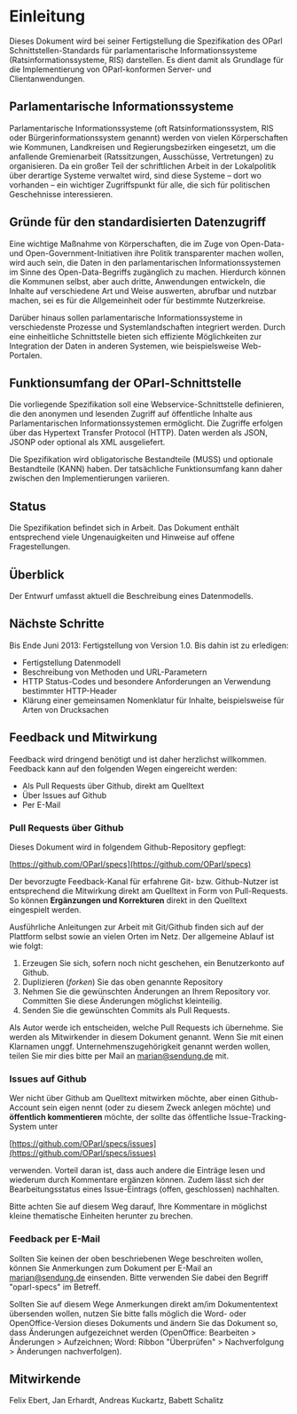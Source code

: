 Einleitung
==========

Dieses Dokument wird bei seiner Fertigstellung die Spezifikation des OParl 
Schnittstellen-Standards für parlamentarische Informationssysteme 
(Ratsinformationssysteme, RIS) darstellen. Es dient damit als Grundlage für 
die Implementierung von OParl-konformen Server- und Clientanwendungen.


Parlamentarische Informationssysteme
------------------------------------

Parlamentarische Informationssysteme (oft Ratsinformationssystem, RIS oder 
Bürgerinformationssystem genannt) werden von vielen Körperschaften wie 
Kommunen, Landkreisen und Regierungsbezirken eingesetzt, um die anfallende 
Gremienarbeit (Ratssitzungen, Ausschüsse, Vertretungen) zu organisieren. Da 
ein großer Teil der schriftlichen Arbeit in der Lokalpolitik über derartige 
Systeme verwaltet wird, sind diese Systeme – dort wo vorhanden – ein 
wichtiger Zugriffspunkt für alle, die sich für politischen Geschehnisse 
interessieren.


Gründe für den standardisierten Datenzugriff
--------------------------------------------

Eine wichtige Maßnahme von Körperschaften, die im Zuge von Open-Data- und 
Open-Government-Initiativen ihre Politik transparenter machen wollen, wird 
auch sein, die Daten in den parlamentarischen Informationssystemen im Sinne 
des Open-Data-Begriffs zugänglich zu machen. Hierdurch können die Kommunen 
selbst, aber auch dritte, Anwendungen entwickeln, die Inhalte auf 
verschiedene Art und Weise auswerten, abrufbar und nutzbar machen, sei es 
für die Allgemeinheit oder für bestimmte Nutzerkreise.

Darüber hinaus sollen parlamentarische Informationssysteme in verschiedenste 
Prozesse und Systemlandschaften integriert werden. Durch eine einheitliche 
Schnittstelle bieten sich effiziente Möglichkeiten zur Integration der Daten 
in anderen Systemen, wie beispielsweise Web-Portalen.


Funktionsumfang der OParl-Schnittstelle
---------------------------------------

Die vorliegende Spezifikation soll eine Webservice-Schnittstelle definieren, 
die den anonymen und lesenden Zugriff auf öffentliche Inhalte aus 
Parlamentarischen Informationssystemen ermöglicht. Die Zugriffe erfolgen 
über das Hypertext Transfer Protocol (HTTP). Daten werden als JSON, JSONP 
oder optional als XML ausgeliefert.

Die Spezifikation wird obligatorische Bestandteile (MUSS) und optionale 
Bestandteile (KANN) haben. Der tatsächliche Funktionsumfang kann daher 
zwischen den Implementierungen variieren.


Status
------

Die Spezifikation befindet sich in Arbeit. Das Dokument enthält entsprechend 
viele Ungenauigkeiten und Hinweise auf offene Fragestellungen.


Überblick
---------

Der Entwurf umfasst aktuell die Beschreibung eines Datenmodells. 


Nächste Schritte
----------------

Bis Ende Juni 2013: Fertigstellung von Version 1.0. Bis dahin ist zu 
erledigen:

* Fertigstellung Datenmodell
* Beschreibung von Methoden und URL-Parametern
* HTTP Status-Codes und besondere Anforderungen an Verwendung bestimmter 
HTTP-Header
* Klärung einer gemeinsamen Nomenklatur für Inhalte, beispielsweise für Arten 
von Drucksachen


Feedback und Mitwirkung
-----------------------

Feedback wird dringend benötigt und ist daher herzlichst willkommen. 
Feedback kann auf den folgenden Wegen eingereicht werden:

* Als Pull Requests über Github, direkt am Quelltext
* Über Issues auf Github
* Per E-Mail

### Pull Requests über Github ###

Dieses Dokument wird in folgendem Github-Repository gepflegt:

[https://github.com/OParl/specs](https://github.com/OParl/specs)


Der bevorzugte Feedback-Kanal für erfahrene Git- bzw. Github-Nutzer ist 
entsprechend die Mitwirkung direkt am Quelltext in Form von Pull-Requests. 
So können **Ergänzungen und Korrekturen** direkt in den Quelltext 
eingespielt werden.

Ausführliche Anleitungen zur Arbeit mit Git/Github finden sich auf der 
Plattform selbst sowie an vielen Orten im Netz. Der allgemeine Ablauf ist 
wie folgt:

1. Erzeugen Sie sich, sofern noch nicht geschehen, ein Benutzerkonto auf 
Github.
2. Duplizieren (_forken_) Sie das oben genannte Repository
3. Nehmen Sie die gewünschten Änderungen an Ihrem Repository vor. Committen 
Sie diese Änderungen möglichst kleinteilig.
4. Senden Sie die gewünschten Commits als Pull Requests.

Als Autor werde ich entscheiden, welche Pull Requests ich übernehme. Sie 
werden als Mitwirkender in diesem Dokument genannt. Wenn Sie mit einen 
Klarnamen unggf. Unternehmenszugehörigkeit genannt werden wollen, teilen 
Sie mir dies bitte per Mail an marian@sendung.de mit.


### Issues auf Github ###

Wer nicht über Github am Quelltext mitwirken möchte, aber einen 
Github-Account sein eigen nennt (oder zu diesem Zweck anlegen möchte) und 
**öffentlich kommentieren** möchte, der sollte das öffentliche 
Issue-Tracking-System unter

[https://github.com/OParl/specs/issues](https://github.com/OParl/specs/issues)

verwenden. Vorteil daran ist, dass auch andere die Einträge lesen und 
wiederum durch Kommentare ergänzen können. Zudem lässt sich der 
Bearbeitungsstatus eines Issue-Eintrags (offen, geschlossen) nachhalten.

Bitte achten Sie auf diesem Weg darauf, Ihre Kommentare in möglichst kleine 
thematische Einheiten herunter zu brechen.

### Feedback per E-Mail ###

Sollten Sie keinen der oben beschriebenen Wege beschreiten wollen, können 
Sie Anmerkungen zum Dokument per E-Mail an marian@sendung.de einsenden. 
Bitte verwenden Sie dabei den Begriff "oparl-specs" im Betreff.

Sollten Sie auf diesem Wege Anmerkungen direkt am/im Dokumententext 
übersenden wollen, nutzen Sie bitte falls möglich die Word- oder 
OpenOffice-Version dieses Dokuments und ändern Sie das Dokument so, dass 
Änderungen aufgezeichnet werden (OpenOffice: Bearbeiten > Änderungen > 
Aufzeichnen; Word: Ribbon "Überprüfen" > Nachverfolgung > Änderungen 
nachverfolgen).


Mitwirkende
-----------

Felix Ebert, Jan Erhardt, Andreas Kuckartz, Babett Schalitz
